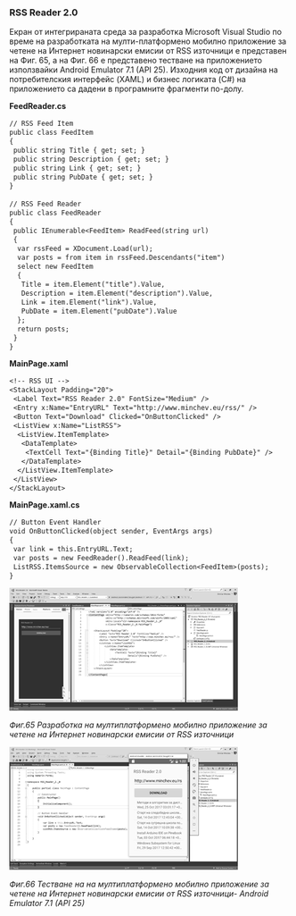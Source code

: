 ### RSS Reader 2.0

Екран от интегрираната среда за разработка Microsoft Visual Studio по време на разработката на мулти-платформено мобилно приложение за четене на Интернет новинарски емисии от RSS източници е представен на Фиг. 65, а на Фиг. 66 е представено тестване на приложението използвайки Android Emulator 7.1 \(API 25\). Изходния код от дизайна на потребителския интерфейс \(XAML\) и бизнес логиката \(C\#\) на приложението са дадени в програмните фрагменти по-долу.

**FeedReader.cs**

```
// RSS Feed Item
public class FeedItem
{
 public string Title { get; set; }
 public string Description { get; set; }
 public string Link { get; set; }
 public string PubDate { get; set; }
}

// RSS Feed Reader
public class FeedReader
{
 public IEnumerable<FeedItem> ReadFeed(string url)
 {
  var rssFeed = XDocument.Load(url);
  var posts = from item in rssFeed.Descendants("item")
  select new FeedItem
  {
   Title = item.Element("title").Value,
   Description = item.Element("description").Value,
   Link = item.Element("link").Value,
   PubDate = item.Element("pubDate").Value
  };
  return posts;
 }
}
```

**MainPage.xaml**

```
<!-- RSS UI -->
<StackLayout Padding="20">
 <Label Text="RSS Reader 2.0" FontSize="Medium" />
 <Entry x:Name="EntryURL" Text="http://www.minchev.eu/rss/" />
 <Button Text="Download" Clicked="OnButtonClicked" />
 <ListView x:Name="ListRSS">
  <ListView.ItemTemplate>
   <DataTemplate>
    <TextCell Text="{Binding Title}" Detail="{Binding PubDate}" />
   </DataTemplate>
  </ListView.ItemTemplate>
 </ListView>
</StackLayout>
```

**MainPage.xaml.cs**

```
// Button Event Handler
void OnButtonClicked(object sender, EventArgs args)
{
 var link = this.EntryURL.Text;
 var posts = new FeedReader().ReadFeed(link);
 ListRSS.ItemsSource = new ObservableCollection<FeedItem>(posts);
}
```

![](/chapter2/44.png)

_Фиг.65 Разработка на мултиплатформено мобилно приложение за четене на Интернет новинарски емисии от RSS източници_

![](/chapter2/45.png)

_Фиг.66 Тестване на на мултиплатформено мобилно приложение за четене на Интернет новинарски емисии от RSS източници- Android Emulator 7.1 \(API 25\)_

